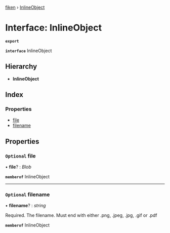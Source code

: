 [fiken](../README.md) › [InlineObject](inlineobject.md)

# Interface: InlineObject

**`export`** 

**`interface`** InlineObject

## Hierarchy

* **InlineObject**

## Index

### Properties

* [file](inlineobject.md#optional-file)
* [filename](inlineobject.md#optional-filename)

## Properties

### `Optional` file

• **file**? : *Blob*

**`memberof`** InlineObject

___

### `Optional` filename

• **filename**? : *string*

Required. The filename. Must end with either .png, .jpeg, .jpg, .gif or .pdf

**`memberof`** InlineObject
